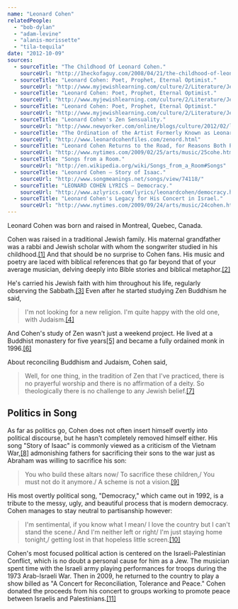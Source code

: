```yaml
---
name: "Leonard Cohen"
relatedPeople:
  - "bob-dylan"
  - "adam-levine"
  - "alanis-morissette"
  - "tila-tequila"
date: "2012-10-09"
sources:
  - sourceTitle: "The Childhood Of Leonard Cohen."
    sourceUrl: "http://1heckofaguy.com/2008/04/21/the-childhood-of-leonard-cohen/"
  - sourceTitle: "Leonard Cohen: Poet, Prophet, Eternal Optimist."
    sourceUrl: "http://www.myjewishlearning.com/culture/2/Literature/Jewish_American_Literature/Into_the_Literary_Mainstream/Leonard_Cohen.shtml"
  - sourceTitle: "Leonard Cohen: Poet, Prophet, Eternal Optimist."
    sourceUrl: "http://www.myjewishlearning.com/culture/2/Literature/Jewish_American_Literature/Into_the_Literary_Mainstream/Leonard_Cohen.shtml"
  - sourceTitle: "Leonard Cohen: Poet, Prophet, Eternal Optimist."
    sourceUrl: "http://www.myjewishlearning.com/culture/2/Literature/Jewish_American_Literature/Into_the_Literary_Mainstream/Leonard_Cohen.shtml"
  - sourceTitle: "Leonard Cohen's Zen Sensuality."
    sourceUrl: "http://www.newyorker.com/online/blogs/culture/2012/02/leonard-cohens-zen-sensuality.html"
  - sourceTitle: "The Ordination of the Artist Formerly Known as Leonard Cohen."
    sourceUrl: "http://www.leonardcohenfiles.com/zenord.html"
  - sourceTitle: "Leonard Cohen Returns to the Road, for Reasons Both Practical and Spiritual."
    sourceUrl: "http://www.nytimes.com/2009/02/25/arts/music/25cohe.html?_r=2&src=SkimME&"
  - sourceTitle: "Songs from a Room."
    sourceUrl: "http://en.wikipedia.org/wiki/Songs_from_a_Room#Songs"
  - sourceTitle: "Leonard Cohen – Story of Isaac."
    sourceUrl: "http://www.songmeanings.net/songs/view/74118/"
  - sourceTitle: "LEONARD COHEN LYRICS – Democracy."
    sourceUrl: "http://www.azlyrics.com/lyrics/leonardcohen/democracy.html"
  - sourceTitle: "Leonard Cohen's Legacy for His Concert in Israel."
    sourceUrl: "http://www.nytimes.com/2009/09/24/arts/music/24cohen.html"
---
```


Leonard Cohen was born and raised in Montreal, Quebec, Canada.

Cohen was raised in a traditional Jewish family. His maternal grandfather was a rabbi and Jewish scholar with whom the songwriter studied in his childhood.<a class="source-citation" href="http://1heckofaguy.com/2008/04/21/the-childhood-of-leonard-cohen/" title="The Childhood Of Leonard Cohen.">[1]</a> And that should be no surprise to Cohen fans. His music and poetry are laced with biblical references that go far beyond that of your average musician, delving deeply into Bible stories and biblical metaphor.<a class="source-citation" href="http://www.myjewishlearning.com/culture/2/Literature/Jewish_American_Literature/Into_the_Literary_Mainstream/Leonard_Cohen.shtml" title="Leonard Cohen: Poet, Prophet, Eternal Optimist.">[2]</a>

He's carried his Jewish faith with him throughout his life, regularly observing the Sabbath.<a class="source-citation" href="http://www.myjewishlearning.com/culture/2/Literature/Jewish_American_Literature/Into_the_Literary_Mainstream/Leonard_Cohen.shtml" title="Leonard Cohen: Poet, Prophet, Eternal Optimist.">[3]</a> Even after he started studying Zen Buddhism he said,

>I'm not looking for a new religion. I'm quite happy with the old one, with Judaism.<a class="source-citation" href="http://www.myjewishlearning.com/culture/2/Literature/Jewish_American_Literature/Into_the_Literary_Mainstream/Leonard_Cohen.shtml" title="Leonard Cohen: Poet, Prophet, Eternal Optimist.">[4]</a>

And Cohen's study of Zen wasn't just a weekend project. He lived at a Buddhist monastery for five years<a class="source-citation" href="http://www.newyorker.com/online/blogs/culture/2012/02/leonard-cohens-zen-sensuality.html" title="Leonard Cohen&apos;s Zen Sensuality.">[5]</a> and became a fully ordained monk in 1996.<a class="source-citation" href="http://www.leonardcohenfiles.com/zenord.html" title="The Ordination of the Artist Formerly Known as Leonard Cohen.">[6]</a>

About reconciling Buddhism and Judaism, Cohen said,

>Well, for one thing, in the tradition of Zen that I've practiced, there is no prayerful worship and there is no affirmation of a deity. So theologically there is no challenge to any Jewish belief.<a class="source-citation" href="http://www.nytimes.com/2009/02/25/arts/music/25cohe.html?_r=2&src=SkimME&" title="Leonard Cohen Returns to the Road, for Reasons Both Practical and Spiritual.">[7]</a>

## 

## Politics in Song

As far as politics go, Cohen does not often insert himself overtly into political discourse, but he hasn't completely removed himself either. His song "Story of Isaac" is commonly viewed as a criticism of the Vietnam War,<a class="source-citation" href="http://en.wikipedia.org/wiki/Songs_from_a_Room#Songs" title="Songs from a Room.">[8]</a> admonishing fathers for sacrificing their sons to the war just as Abraham was willing to sacrifice his son:

>You who build these altars now/ To sacrifice these children,/ You must not do it anymore./ A scheme is not a vision.<a class="source-citation" href="http://www.songmeanings.net/songs/view/74118/" title="Leonard Cohen – Story of Isaac.">[9]</a>

His most overtly political song, "Democracy," which came out in 1992, is a tribute to the messy, ugly, and beautiful process that is modern democracy. Cohen manages to stay neutral to partisanship however:

>I'm sentimental, if you know what I mean/ I love the country but I can't stand the scene./ And I'm neither left or right/ I'm just staying home tonight,/ getting lost in that hopeless little screen.<a class="source-citation" href="http://www.azlyrics.com/lyrics/leonardcohen/democracy.html" title="LEONARD COHEN LYRICS – Democracy.">[10]</a>

Cohen's most focused political action is centered on the Israeli-Palestinian Conflict, which is no doubt a personal cause for him as a Jew. The musician spent time with the Israeli army playing performances for troops during the 1973 Arab-Israeli War. Then in 2009, he returned to the country to play a show billed as "A Concert for Reconciliation, Tolerance and Peace." Cohen donated the proceeds from his concert to groups working to promote peace between Israelis and Palestinians.<a class="source-citation" href="http://www.nytimes.com/2009/09/24/arts/music/24cohen.html" title="Leonard Cohen&apos;s Legacy for His Concert in Israel.">[11]</a>